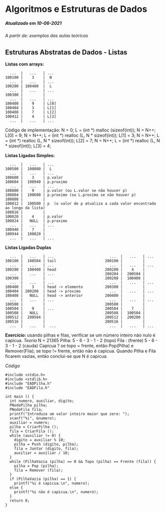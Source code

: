 # Algoritmos e Estruturas de Dados

##### Atualizado em 10-06-2021
###### A partir de: exemplos das aulas teóricas

## Estruturas Abstratas de Dados - Listas

**Listas com arrays:**

```
  ...  |   ...   | ...
100100 |    3    |  N
  ...  |   ...   | ...
100200 | 100400  |  L
  ...  |   ...   | ...
100300 |         |     
  ...  |   ...   | ...
100400 |    9    | L[0]
100404 |    3    | L[1]
100408 |    7    | L[2]
100412 |    4    | L[3]
  ...  |   ...   | ...
```

Código de implementação:
N = 0;
L = (int *) malloc (sizeof(int));
N = N++;
L[0] = 9;
N = N++;
L = (int *) realloc (L, N * sizeof(int));
L[1] = 3;
N = N++;
L = (int *) realloc (L, N * sizeof(int));
L[2] = 7;
N = N++;
L = (int *) realloc (L, N * sizeof(int));
L[3] = 4;

**Listas Ligadas Simples:**

```
  ...  |   ...   | ...
100500 |  100800 |  L
  ...  |   ...   | ...
100600 |    3    | p.valor
100604 |  100940 | p.proximo
  ...  |   ...   | ...
100800 |    9    | p.valor (ou L.valor se não houver p)
100804 |  100600 | p.proximo (ou L.proximo se não houver p)
100808 |         |
100812 |  100500 | p  (o valor de p atualiza a cada valor encontrado ao longo da lista)
100816 |         |
100820 |    4    | p.valor
100824 |   NULL  | p.proximo
  ...  |   ...   | ...
100940 |    7    |
100944 |  100820 | 
  ...  |   ...   | ...
```

**Listas Ligadas Duplas**

```
  ...  |   ...   | ...                         ...  |   ...   | ...
100100 |  100504 | tail                      200100 |         | 
  ...  |   ...   | ...                         ...  |   ...   | ...
100200 |  100400 | head                      200200 |    4    | 
  ...  |   ...   | ...                       200204 |  200504 |
100300 |         |                           200208 |  100400 | 
  ...  |   ...   | ...                         ...  |   ...   | ...
100400 |    3    | head -> elemento          200300 |         | 
100404 | 200200  | head -> proximo             ...  |   ...   | ...
100408 |   NULL  | head -> anterior          200400 |         | 
  ...  |   ...   | ...                         ...  |   ...   | ...
100500 |         |                           200500 |         | 
100504 |    9    | ...                       200504 |    7    |
100508 |   NULL  |                           200508 |  100504 | 
100512 |  200504 |                           200512 |  200200 |
100516 |         |                           200516 |         | 
  ...  |   ...   |  ...                        ...  |   ...   | ...
```

**Exercício:** usando pilhas e filas, verificar se um número inteiro não nulo é capicua.
_Teoria_
N = 21365
Pilha: 5 - 6 - 3 - 1 - 2 (topo)
Fila : (frente) 5 - 6 - 3 - 1 - 2 (cauda)
Capicua ? se topo = frente, então Pop(Pilha) e Remover(Fila); se topo != frente, então não é capicua. Quando Pilha e Fila ficarem vazias, então conclui-se que N é capicua.

_Código_
```C=
#include <stdio.h>
#include <stdlib.h>
#include "EADPilha.h"
#include "EADFila.h"

int main () {
  int numero, auxiliar, digito;
  PNodoPilha pilha;
  PNodoFila fila;
  printf("Introduza um valor inteiro maior que zero: ");
  scanf("%i", &numero);
  auxiliar = numero;
  pilha = CriarPilha ();
  fila = CriarFila ();
  while (auxiliar != 0) {
    digito = auxiliar % 10;
    pilha = Push (digito, pilha);
    fila = Juntar (digito, fila);
    auxiliar = auxiliar / 10;
  }
  while (PilhaVazia (pilha) == 0 && Topo (pilha) == Frente (fila)) {
    pilha = Pop (pilha);
    fila = Remover (fila);
  }
  if (PilhaVazia (pilha) == 1) {
    printf("%i é capicua.\n", numero);
  else {
    printf("%i não é capicua.\n", numero);
  }
  return 0;
}
```